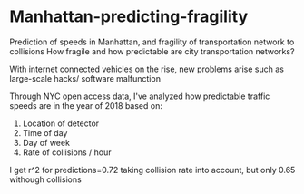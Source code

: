 # Manhattan-predicting-fragility
Prediction of speeds in Manhattan, and fragility of transportation network to collisions
How fragile and how predictable are city transportation networks?

With internet connected vehicles on the rise, new problems arise such as large-scale hacks/ software malfunction

Through NYC open access data, I've analyzed how predictable traffic speeds are in the year of 2018 based on:

1) Location of detector
2) Time of day
3) Day of week
4) Rate of collisions / hour

I get r^2 for predictions=0.72 taking collision rate into account, but only 0.65 withough collisions
